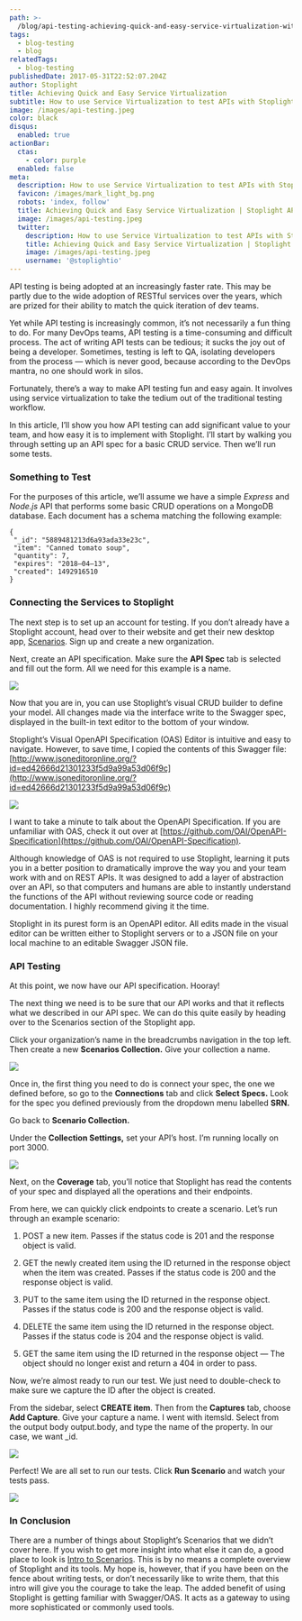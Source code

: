 ```yaml
---
path: >-
  /blog/api-testing-achieving-quick-and-easy-service-virtualization-with-stoplight-a590f20a414f
tags:
  - blog-testing
  - blog
relatedTags:
  - blog-testing
publishedDate: 2017-05-31T22:52:07.204Z
author: Stoplight
title: Achieving Quick and Easy Service Virtualization
subtitle: How to use Service Virtualization to test APIs with Stoplight
image: /images/api-testing.jpeg
color: black
disqus:
  enabled: true
actionBar:
  ctas:
    - color: purple
  enabled: false
meta:
  description: How to use Service Virtualization to test APIs with Stoplight
  favicon: /images/mark_light_bg.png
  robots: 'index, follow'
  title: Achieving Quick and Easy Service Virtualization | Stoplight API Corner
  image: /images/api-testing.jpeg
  twitter:
    description: How to use Service Virtualization to test APIs with Stoplight
    title: Achieving Quick and Easy Service Virtualization | Stoplight API Corner
    image: /images/api-testing.jpeg
    username: '@stoplightio'
---
```


API testing is being adopted at an increasingly faster rate. This may be partly due to the wide adoption of RESTful services over the years, which are prized for their ability to match the quick iteration of dev teams.

Yet while API testing is increasingly common, it’s not necessarily a fun thing to do. For many DevOps teams, API testing is a time-consuming and difficult process. The act of writing API tests can be tedious; it sucks the joy out of being a developer. Sometimes, testing is left to QA, isolating developers from the process — which is never good, because according to the DevOps mantra, no one should work in silos.

Fortunately, there’s a way to make API testing fun and easy again. It involves using service virtualization to take the tedium out of the traditional testing workflow.

In this article, I’ll show you how API testing can add significant value to your team, and how easy it is to implement with Stoplight. I’ll start by walking you through setting up an API spec for a basic CRUD service. Then we’ll run some tests.

### **Something to Test**

For the purposes of this article, we’ll assume we have a simple _Express_ and _Node.js_ API that performs some basic CRUD operations on a MongoDB database. Each document has a schema matching the following example:

    {
     "_id": "5889481213d6a93ada33e23c",
     "item": "Canned tomato soup",
     "quantity": 7,
     "expires": "2018–04–13",
     "created": 1492916510
    }

### **Connecting the Services to Stoplight**

The next step is to set up an account for testing. If you don’t already have a Stoplight account, head over to their website and get their new desktop app, [Scenarios](http://stoplight.io/platform/scenarios/). Sign up and create a new organization.

Next, create an API specification. Make sure the **API Spec** tab is selected and fill out the form. All we need for this example is a name.

![](https://cdn-images-1.medium.com/max/800/0*cvftwMv_Scx1ag73.)

Now that you are in, you can use Stoplight’s visual CRUD builder to define your model. All changes made via the interface write to the Swagger spec, displayed in the built-in text editor to the bottom of your window.

Stoplight’s Visual OpenAPI Specification (OAS) Editor is intuitive and easy to navigate. However, to save time, I copied the contents of this Swagger file: [http://www.jsoneditoronline.org/?id=ed42666d21301233f5d9a99a53d06f9c](http://www.jsoneditoronline.org/?id=ed42666d21301233f5d9a99a53d06f9c)

![](https://cdn-images-1.medium.com/max/800/0*N2pvMEAdZdVU9sor.)

I want to take a minute to talk about the OpenAPI Specification. If you are unfamiliar with OAS, check it out over at [https://github.com/OAI/OpenAPI-Specification](https://github.com/OAI/OpenAPI-Specification).

Although knowledge of OAS is not required to use Stoplight, learning it puts you in a better position to dramatically improve the way you and your team work with and on REST APIs. It was designed to add a layer of abstraction over an API, so that computers and humans are able to instantly understand the functions of the API without reviewing source code or reading documentation. I highly recommend giving it the time.

Stoplight in its purest form is an OpenAPI editor. All edits made in the visual editor can be written either to Stoplight servers or to a JSON file on your local machine to an editable Swagger JSON file.

### API Testing

At this point, we now have our API specification. Hooray!

The next thing we need is to be sure that our API works and that it reflects what we described in our API spec. We can do this quite easily by heading over to the Scenarios section of the Stoplight app.

Click your organization’s name in the breadcrumbs navigation in the top left. Then create a new **Scenarios Collection.** Give your collection a name.

![](https://cdn-images-1.medium.com/max/800/0*FwgCF--OLbapskU_.)

Once in, the first thing you need to do is connect your spec, the one we defined before, so go to the **Connections** tab and click **Select Specs.** Look for the spec you defined previously from the dropdown menu labelled **SRN.**

Go back to **Scenario Collection.**

Under the **Collection Settings,** set your API’s host. I’m running locally on port 3000.

![](https://cdn-images-1.medium.com/max/800/0*53BODTHr7yrpaZnW.)

Next, on the **Coverage** tab, you’ll notice that Stoplight has read the contents of your spec and displayed all the operations and their endpoints.

From here, we can quickly click endpoints to create a scenario. Let’s run through an example scenario:

1. POST a new item. Passes if the status code is 201 and the response object is valid.

1. GET the newly created item using the ID returned in the response object when the item was created. Passes if the status code is 200 and the response object is valid.

1. PUT to the same item using the ID returned in the response object. Passes if the status code is 200 and the response object is valid.

1. DELETE the same item using the ID returned in the response object. Passes if the status code is 204 and the response object is valid.

1. GET the same item using the ID returned in the response object — The object should no longer exist and return a 404 in order to pass.

Now, we’re almost ready to run our test. We just need to double-check to make sure we capture the ID after the object is created.

From the sidebar, select **CREATE item**. Then from the **Captures** tab, choose **Add Capture**. Give your capture a name. I went with itemsId. Select from the output body output.body, and type the name of the property. In our case, we want \_id.

![](https://cdn-images-1.medium.com/max/800/0*BeqGBYd1smQ8uRMD.)

Perfect! We are all set to run our tests. Click **Run Scenario** and watch your tests pass.

![](https://cdn-images-1.medium.com/max/800/0*t8dBL7bgJ8aoabLW.)

### In Conclusion

There are a number of things about Stoplight’s Scenarios that we didn’t cover here. If you wish to get more insight into what else it can do, a good place to look is [Intro to Scenarios](/blog/introducing-scenarios-3b88242cf9cc). This is by no means a complete overview of Stoplight and its tools. My hope is, however, that if you have been on the fence about writing tests, or don’t necessarily like to write them, that this intro will give you the courage to take the leap. The added benefit of using Stoplight is getting familiar with Swagger/OAS. It acts as a gateway to using more sophisticated or commonly used tools.
